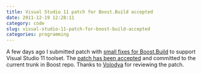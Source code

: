 ```yaml
---
title: Visual Studio 11 patch for Boost.Build accepted
date: 2011-12-19 12:28:11
category: code
slug: visual-studio-11-patch-for-boost-build-accepted
categories: programming
---
```


A few days ago I submitted patch with [small fixes for Boost.Build](/?p=2841) to support Visual Studio 11 toolset. The [patch has been accepted](https://svn.boost.org/trac/boost/ticket/6283) and committed to the current trunk in Boost repo. Thanks to [Volodya](http://vladimir_prus.blogspot.com/) for reviewing the patch.
